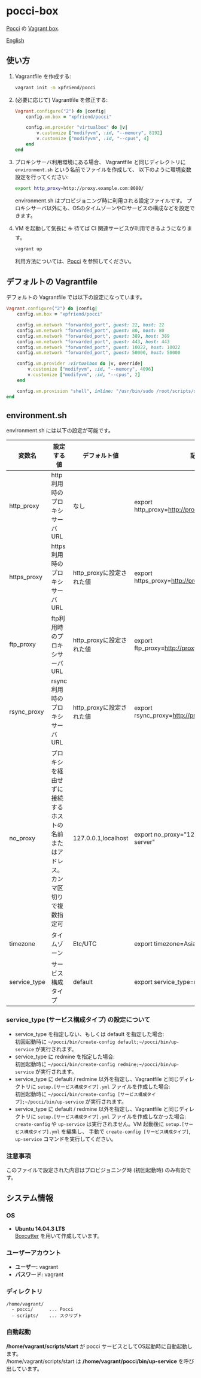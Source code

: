pocci-box
=========

[Pocci](https://github.com/xpfriend/pocci) の [Vagrant box](https://atlas.hashicorp.com/xpfriend/boxes/pocci).

[English](./README.md)

使い方
------
1.  Vagrantfile を作成する:

    ```bash
    vagrant init -m xpfriend/pocci
    ```

2.  (必要に応じて) Vagrantfile を修正する:

    ```ruby
    Vagrant.configure("2") do |config|
        config.vm.box = "xpfriend/pocci"

        config.vm.provider "virtualbox" do |v|
            v.customize ["modifyvm", :id, "--memory", 8192]
            v.customize ["modifyvm", :id, "--cpus", 4]
        end
    end
    ```
    
3.  プロキシサーバ利用環境にある場合、
    Vagrantfile と同じディレクトリに `environment.sh` という名前でファイルを作成して、
    以下のように環境変数設定を行ってください:

    ```bash
    export http_proxy=http://proxy.example.com:8080/
    ```

    environment.sh はプロビジョニング時に利用される設定ファイルです。
    プロキシサーバ以外にも、OSのタイムゾーンやCIサービスの構成などを設定できます。

4.  VM を起動して気長に :coffee: 待てば CI 関連サービスが利用できるようになります。

    ```bash
    vagrant up
    ```

    利用方法については、[Pocci](https://github.com/xpfriend/pocci) を参照してください。


デフォルトの Vagrantfile
------------------------
デフォルトの Vagrantfile では以下の設定になっています。

```ruby
Vagrant.configure("2") do |config|
    config.vm.box = "xpfriend/pocci"

    config.vm.network "forwarded_port", guest: 22, host: 22
    config.vm.network "forwarded_port", guest: 80, host: 80
    config.vm.network "forwarded_port", guest: 389, host: 389
    config.vm.network "forwarded_port", guest: 443, host: 443
    config.vm.network "forwarded_port", guest: 10022, host: 10022
    config.vm.network "forwarded_port", guest: 50000, host: 50000

    config.vm.provider :virtualbox do |v, override|
        v.customize ["modifyvm", :id, "--memory", 4096]
        v.customize ["modifyvm", :id, "--cpus", 2]
    end

    config.vm.provision "shell", inline: "/usr/bin/sudo /root/scripts/setup.sh"
end
```

environment.sh
--------------
environment.sh には以下の設定が可能です。

変数名          | 設定する値                      | デフォルト値             | 記述例
--------------- | ------------------------------- | ------------------------ | -------------------------------------------------
http_proxy      | http利用時のプロキシサーバURL   | なし                     | export http_proxy=http://proxy.example.com:8080/
https_proxy     | https利用時のプロキシサーバURL  | http_proxyに設定された値 | export https_proxy=http://proxy.example.com:8080/
ftp_proxy       | ftp利用時のプロキシサーバURL    | http_proxyに設定された値 | export ftp_proxy=http://proxy.example.com:8080/
rsync_proxy     | rsync利用時のプロキシサーバURL  | http_proxyに設定された値 | export rsync_proxy=http://proxy.example.com:8080/
no_proxy        | プロキシを経由せずに接続するホストの名前またはアドレス。カンマ区切りで複数指定可 | 127.0.0.1,localhost | export no_proxy="127.0.0.1,localhost,my-server"
timezone        | タイムゾーン                    | Etc/UTC                  | export timezone=Asia/Tokyo
service_type    | サービス構成タイプ              | default                  | export service_type=redmine

### service_type  (サービス構成タイプ) の設定について
*   service_type を指定しない、もしくは default を指定した場合:  
    初回起動時に `~/pocci/bin/create-config default;~/pocci/bin/up-service` が実行されます。
*   service_type に redmine を指定した場合:  
    初回起動時に `~/pocci/bin/create-config redmine;~/pocci/bin/up-service` が実行されます。
*   service_type に default / redmine 以外を指定し、Vagrantfile と同じディレクトリに `setup.[サービス構成タイプ].yml` ファイルを作成した場合:  
    初回起動時に `~/pocci/bin/create-config [サービス構成タイプ];~/pocci/bin/up-service` が実行されます。
*   service_type に default / redmine 以外を指定し、Vagrantfile と同じディレクトリに `setup.[サービス構成タイプ].yml` ファイルを作成しなかった場合:  
    `create-config` や `up-service` は実行されません。VM 起動後に `setup.[サービス構成タイプ].yml` を編集し、
    手動で `create-config [サービス構成タイプ]`, `up-service` コマンドを実行してください。

### 注意事項
このファイルで設定された内容はプロビジョニング時 (初回起動時) のみ有効です。


システム情報
------------
### OS
*   **Ubuntu 14.04.3 LTS**  
    [Boxcutter](https://github.com/boxcutter/ubuntu) を用いて作成しています。

### ユーザーアカウント
*   **ユーザー:** vagrant
*   **パスワード:** vagrant

### ディレクトリ
```
/home/vagrant/
  - pocci/      ... Pocci
  - scripts/    ... スクリプト
```

### 自動起動
**/home/vagrant/scripts/start** が
pocci サービスとしてOS起動時に自動起動します。  
/home/vagrant/scripts/start
は **/home/vagrant/pocci/bin/up-service**
を呼び出しています。